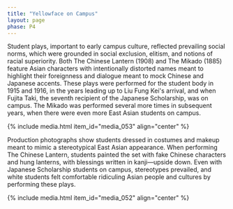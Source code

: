 ```yaml
---
title: "Yellowface on Campus"
layout: page
phase: P4
---
```


Student plays, important to early campus culture, reflected prevailing social norms, which were grounded in social exclusion, elitism, and notions of racial superiority. Both The Chinese Lantern (1908) and The Mikado (1885) feature Asian characters with intentionally distorted names meant to highlight their foreignness and dialogue meant to mock Chinese and Japanese accents. These plays were performed for the student body in 1915 and 1916, in the years leading up to Liu Fung Kei's arrival, and when Fujita Taki, the seventh recipient of the Japanese Scholarship, was on campus. The Mikado was performed several more times in subsequent years, when there were even more East Asian students on campus.  ​

{% include media.html item_id="media_053" align="center" %}

Production photographs show students dressed in costumes and makeup meant to mimic a stereotypical East Asian appearance. When performing The Chinese Lantern, students painted the set with fake Chinese characters and hung lanterns, with blessings written in kanji—upside down. Even with Japanese Scholarship students on campus, stereotypes prevailed, and white students felt comfortable ridiculing Asian people and cultures by performing these plays.

{% include media.html item_id="media_052" align="center" %}

